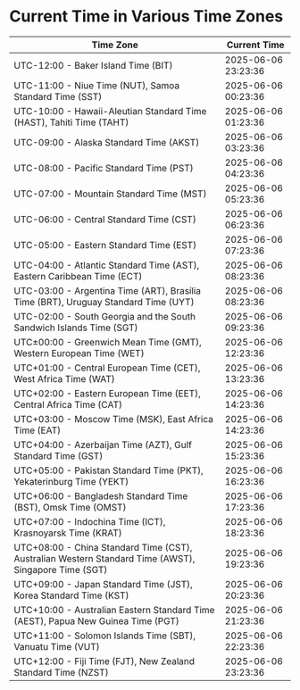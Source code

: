 # Current Time in Various Time Zones

| Time Zone | Current Time |
|-----------|--------------|
| UTC-12:00 - Baker Island Time (BIT) | 2025-06-06 23:23:36 |
| UTC-11:00 - Niue Time (NUT), Samoa Standard Time (SST) | 2025-06-06 00:23:36 |
| UTC-10:00 - Hawaii-Aleutian Standard Time (HAST), Tahiti Time (TAHT) | 2025-06-06 01:23:36 |
| UTC-09:00 - Alaska Standard Time (AKST) | 2025-06-06 03:23:36 |
| UTC-08:00 - Pacific Standard Time (PST) | 2025-06-06 04:23:36 |
| UTC-07:00 - Mountain Standard Time (MST) | 2025-06-06 05:23:36 |
| UTC-06:00 - Central Standard Time (CST) | 2025-06-06 06:23:36 |
| UTC-05:00 - Eastern Standard Time (EST) | 2025-06-06 07:23:36 |
| UTC-04:00 - Atlantic Standard Time (AST), Eastern Caribbean Time (ECT) | 2025-06-06 08:23:36 |
| UTC-03:00 - Argentina Time (ART), Brasília Time (BRT), Uruguay Standard Time (UYT) | 2025-06-06 08:23:36 |
| UTC-02:00 - South Georgia and the South Sandwich Islands Time (SGT) | 2025-06-06 09:23:36 |
| UTC±00:00 - Greenwich Mean Time (GMT), Western European Time (WET) | 2025-06-06 12:23:36 |
| UTC+01:00 - Central European Time (CET), West Africa Time (WAT) | 2025-06-06 13:23:36 |
| UTC+02:00 - Eastern European Time (EET), Central Africa Time (CAT) | 2025-06-06 14:23:36 |
| UTC+03:00 - Moscow Time (MSK), East Africa Time (EAT) | 2025-06-06 14:23:36 |
| UTC+04:00 - Azerbaijan Time (AZT), Gulf Standard Time (GST) | 2025-06-06 15:23:36 |
| UTC+05:00 - Pakistan Standard Time (PKT), Yekaterinburg Time (YEKT) | 2025-06-06 16:23:36 |
| UTC+06:00 - Bangladesh Standard Time (BST), Omsk Time (OMST) | 2025-06-06 17:23:36 |
| UTC+07:00 - Indochina Time (ICT), Krasnoyarsk Time (KRAT) | 2025-06-06 18:23:36 |
| UTC+08:00 - China Standard Time (CST), Australian Western Standard Time (AWST), Singapore Time (SGT) | 2025-06-06 19:23:36 |
| UTC+09:00 - Japan Standard Time (JST), Korea Standard Time (KST) | 2025-06-06 20:23:36 |
| UTC+10:00 - Australian Eastern Standard Time (AEST), Papua New Guinea Time (PGT) | 2025-06-06 21:23:36 |
| UTC+11:00 - Solomon Islands Time (SBT), Vanuatu Time (VUT) | 2025-06-06 22:23:36 |
| UTC+12:00 - Fiji Time (FJT), New Zealand Standard Time (NZST) | 2025-06-06 23:23:36 |
